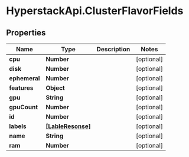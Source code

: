 # HyperstackApi.ClusterFlavorFields

## Properties

Name | Type | Description | Notes
------------ | ------------- | ------------- | -------------
**cpu** | **Number** |  | [optional] 
**disk** | **Number** |  | [optional] 
**ephemeral** | **Number** |  | [optional] 
**features** | **Object** |  | [optional] 
**gpu** | **String** |  | [optional] 
**gpuCount** | **Number** |  | [optional] 
**id** | **Number** |  | [optional] 
**labels** | [**[LableResonse]**](LableResonse.md) |  | [optional] 
**name** | **String** |  | [optional] 
**ram** | **Number** |  | [optional] 


